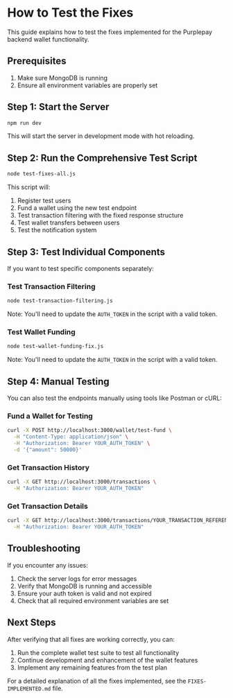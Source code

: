 # How to Test the Fixes

This guide explains how to test the fixes implemented for the Purplepay backend wallet functionality.

## Prerequisites

1. Make sure MongoDB is running
2. Ensure all environment variables are properly set

## Step 1: Start the Server

```bash
npm run dev
```

This will start the server in development mode with hot reloading.

## Step 2: Run the Comprehensive Test Script

```bash
node test-fixes-all.js
```

This script will:
1. Register test users
2. Fund a wallet using the new test endpoint
3. Test transaction filtering with the fixed response structure
4. Test wallet transfers between users
5. Test the notification system

## Step 3: Test Individual Components

If you want to test specific components separately:

### Test Transaction Filtering

```bash
node test-transaction-filtering.js
```

Note: You'll need to update the `AUTH_TOKEN` in the script with a valid token.

### Test Wallet Funding

```bash
node test-wallet-funding-fix.js
```

Note: You'll need to update the `AUTH_TOKEN` in the script with a valid token.

## Step 4: Manual Testing

You can also test the endpoints manually using tools like Postman or cURL:

### Fund a Wallet for Testing

```bash
curl -X POST http://localhost:3000/wallet/test-fund \
  -H "Content-Type: application/json" \
  -H "Authorization: Bearer YOUR_AUTH_TOKEN" \
  -d '{"amount": 50000}'
```

### Get Transaction History

```bash
curl -X GET http://localhost:3000/transactions \
  -H "Authorization: Bearer YOUR_AUTH_TOKEN"
```

### Get Transaction Details

```bash
curl -X GET http://localhost:3000/transactions/YOUR_TRANSACTION_REFERENCE \
  -H "Authorization: Bearer YOUR_AUTH_TOKEN"
```

## Troubleshooting

If you encounter any issues:

1. Check the server logs for error messages
2. Verify that MongoDB is running and accessible
3. Ensure your auth token is valid and not expired
4. Check that all required environment variables are set

## Next Steps

After verifying that all fixes are working correctly, you can:

1. Run the complete wallet test suite to test all functionality
2. Continue development and enhancement of the wallet features
3. Implement any remaining features from the test plan

For a detailed explanation of all the fixes implemented, see the `FIXES-IMPLEMENTED.md` file.
